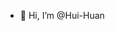 - 🌱 Hi, I’m @Hui-Huan


<!---
Hui-Huan/Hui-Huan is a ✨ special ✨ repository because its `README.md` (this file) appears on your GitHub profile.
You can click the Preview link to take a look at your changes.
--->
